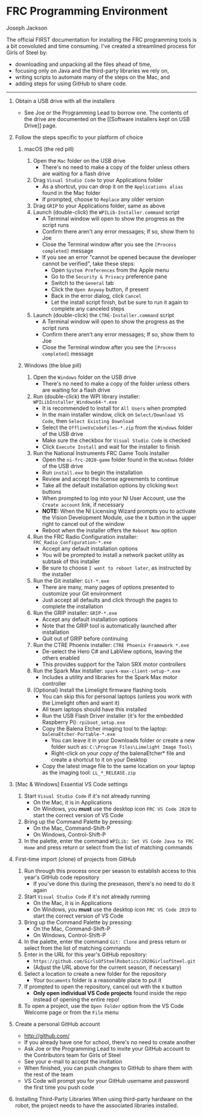 # FRC Programming Environment

Joseph Jackson

The official FIRST documentation for installing the FRC programming tools is a bit convoluted and time consuming. I've created a streamlined process for Girls of Steel by:
  * downloading and unpacking all the files ahead of time,
  * focusing only on Java and the third-party libraries we rely on,
  * writing scripts to automate many of the steps on the Mac, and
  * adding steps for using GitHub to share code.

***

1. Obtain a USB drive with all the installers
    * See Joe or the Programming Lead to borrow one. The contents of the drive are documented on the [[Software installers kept on USB Drive]] page.

1. Follow the steps specific to your platform of choice
    1. macOS (the red pill)
        1. Open the `Mac` folder on the USB drive
            * There's no need to make a copy of the folder unless others are waiting for a flash drive
        1. Drag `Visual Studio Code` to your Applications folder
            * As a shortcut, you can drop it on the `Applications alias` found in the Mac folder
            * If prompted, choose to `Replace` any older version
        1. Drag `GRIP` to your Applications folder, same as above
        1. Launch (double-click) the `WPILib-Installer.command` script
            * A Terminal window will open to show the progress as the script runs
            * Confirm there aren't any error messages; If so, show them to Joe
            * Close the Terminal window after you see the `[Process completed]` message
            * If you see an error "cannot be opened because the developer cannot be verified", take these steps:
                * Open `System Preferences` from the Apple menu
                * Go to the `Security & Privacy` preference pane
                * Switch to the `General` tab
                * Click the `Open Anyway` button, if present
                * Back in the error dialog, click `Cancel`
                * Let the install script finish, but be sure to run it again to complete any canceled steps
        1. Launch (double-click) the `CTRE-Installer.command` script
            * A Terminal window will open to show the progress as the script runs
            * Confirm there aren't any error messages; If so, show them to Joe
            * Close the Terminal window after you see the `[Process completed]` message

    1. Windows (the blue pill)
        1. Open the `Windows` folder on the USB drive
            * There's no need to make a copy of the folder unless others are waiting for a flash drive
        1. Run (double-click) the WPI library installer: `WPILibInstaller_Windows64-*.exe`
            * It is recommended to install for `All Users` when prompted
            * In the main installer window, click on `Select/Download VS Code`, then `Select Existing Download`
            * Select the `OfflineVsCodeFiles-*.zip` from the `Windows` folder of the USB drive
            * Make sure the checkbox for `Visual Studio Code` is checked
            * Click `Execute Install` and wait for the installer to finish
        1. Run the National Instruments FRC Game Tools installer
            * Open the `ni-frc-2020-game` folder found in the `Windows` folder of the USB drive
            * Run `install.exe` to begin the installation
            * Review and accept the license agreements to continue
            * Take all the default installation options by clicking `Next` buttons
            * When prompted to log into your NI User Account, use the `Create account` link, if necessary
            * **NOTE:** When the NI Licensing Wizard prompts you to activate the Vision Development Module, use the `X` button in the upper right to cancel out of the window
            * Reboot when the installer offers the `Reboot Now` option
        1. Run the FRC Radio Configuration installer: `FRC_Radio_Configuration-*.exe` 
            * Accept any default installation options
            * You will be prompted to install a network packet utility as subtask of this installer
            * Be sure to choose `I want to reboot later`, as instructed by the installer
        1. Run the Git installer: `Git-*.exe`
            * There are many, many pages of options presented to customize your Git environment
            * Just accept all defaults and click through the pages to complete the installation
        1. Run the GRIP installer: `GRIP-*.exe` 
            * Accept any default installation options
            * Note that the GRIP tool is automatically launched after installation
            * Quit out of GRIP before continuing
        1. Run the CTRE Phoenix installer: `CTRE Phoenix Framework *.exe` 
            * De-select the Hero C# and LabView options, leaving the others enabled
            * This provides support for the Talon SRX motor controllers
        1. Run the Spark Max installer: `spark-max-client-setup-*.exe` 
            * Includes a utility and libraries for the Spark Max motor controller
        1. (Optional) Install the Limelight firmware flashing tools
            * You can skip this for personal laptops (unless you work with the Limelight often and want it)
            * All team laptops should have this installed
            * Run the USB Flash Driver installer (it's for the embedded Raspberry Pi): `rpiboot_setup.exe`
            * Copy the Balena Etcher imaging tool to the laptop: `balenaEtcher-Portable-*.exe`
              * You can leave it in your Downloads folder or create a new folder such as: `C:\Program Files\Limelight Image Tool\`
              * Right-click on *your copy of* the balenaEtcher* file and create a shortcut to it on your Desktop
            * Copy the latest image file to the same location on your laptop as the imaging tool: `LL_*_RELEASE.zip`
1. [Mac & Windows] Essential VS Code settings
    1. Start `Visual Studio Code` if it's not already running
        * On the Mac, it is in Applications
        * On Windows, you **must** use the desktop icon `FRC VS Code 2020` to start the correct version of VS Code
    1. Bring up the Command Palette by pressing:
        * On the Mac, Command-Shift-P
        * On Windows, Control-Shift-P
    1. In the palette, enter the command `WPILib: Set VS Code Java to FRC Home` and press return or select from the list of matching commands

1. First-time import (clone) of projects from GitHub
    1. Run through this process once per season to establish access to this year's GitHub code repository
        * If you've done this during the preseason, there's no need to do it again
    1. Start `Visual Studio Code` if it's not already running
        * On the Mac, it is in Applications
        * On Windows, you **must** use the desktop icon `FRC VS Code 2019` to start the correct version of VS Code
    1. Bring up the Command Palette by pressing:
        * On the Mac, Command-Shift-P
        * On Windows, Control-Shift-P
    1. In the palette, enter the command `Git: Clone` and press return or select from the list of matching commands
    1. Enter in the URL for this year's GitHub repository:
        * `https://github.com/GirlsOfSteelRobotics/2020GirlsofSteel.git`
        * (Adjust the URL above for the current season, if necessary)
    1. Select a location to create a new folder for the repository
        * Your `Documents` folder is a reasonable place to put it
    1. If prompted to open the repository, cancel out with the `X` button
        * **Only open individual VS Code projects** found inside the repo instead of opening the entire repo!
    1. To open a project, use the `Open Folder` option from the VS Code Welcome page or from the `File` menu

1. Create a personal GitHub account
    * <http://github.com/>
    * If you already have one for school, there's no need to create another
    * Ask Joe or the Programming Lead to invite your GitHub account to the Contributors team for Girls of Steel
    * See your e-mail to accept the invitation
    * When finished, you can push changes to GitHub to share them with the rest of the team
    * VS Code will prompt you for your GitHub username and password the first time you push code

1. Installing Third-Party Libraries
    When using third-party hardware on the robot, the project needs to have the associated libraries installed. <Fill in more details here.>
